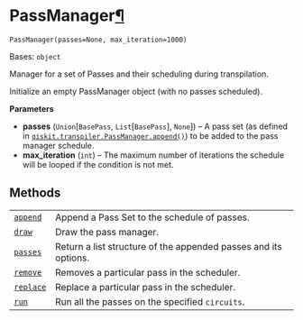 # PassManager[¶](#passmanager "Permalink to this headline")

<span id="undefined" />

`PassManager(passes=None, max_iteration=1000)`

Bases: `object`

Manager for a set of Passes and their scheduling during transpilation.

Initialize an empty PassManager object (with no passes scheduled).

**Parameters**

*   **passes** (`Union`\[`BasePass`, `List`\[`BasePass`], `None`]) – A pass set (as defined in [`qiskit.transpiler.PassManager.append()`](qiskit.transpiler.PassManager.append#qiskit.transpiler.PassManager.append "qiskit.transpiler.PassManager.append")) to be added to the pass manager schedule.
*   **max\_iteration** (`int`) – The maximum number of iterations the schedule will be looped if the condition is not met.

## Methods

|                                                                                                                                  |                                                                 |
| -------------------------------------------------------------------------------------------------------------------------------- | --------------------------------------------------------------- |
| [`append`](qiskit.transpiler.PassManager.append#qiskit.transpiler.PassManager.append "qiskit.transpiler.PassManager.append")     | Append a Pass Set to the schedule of passes.                    |
| [`draw`](qiskit.transpiler.PassManager.draw#qiskit.transpiler.PassManager.draw "qiskit.transpiler.PassManager.draw")             | Draw the pass manager.                                          |
| [`passes`](qiskit.transpiler.PassManager.passes#qiskit.transpiler.PassManager.passes "qiskit.transpiler.PassManager.passes")     | Return a list structure of the appended passes and its options. |
| [`remove`](qiskit.transpiler.PassManager.remove#qiskit.transpiler.PassManager.remove "qiskit.transpiler.PassManager.remove")     | Removes a particular pass in the scheduler.                     |
| [`replace`](qiskit.transpiler.PassManager.replace#qiskit.transpiler.PassManager.replace "qiskit.transpiler.PassManager.replace") | Replace a particular pass in the scheduler.                     |
| [`run`](qiskit.transpiler.PassManager.run#qiskit.transpiler.PassManager.run "qiskit.transpiler.PassManager.run")                 | Run all the passes on the specified `circuits`.                 |
